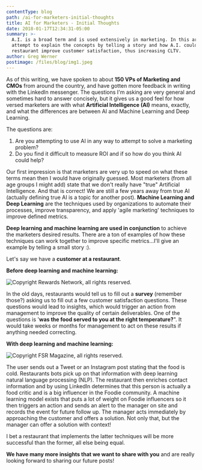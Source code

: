 ```yaml
---
contentType: blog
path: /ai-for-marketers-initial-thoughts
title: AI for Marketers - Initial Thoughts
date: 2018-01-17T12:34:31-05:00
summary: >-
  A.I. is a broad term and is used extensively in marketing. In this article, we
  attempt to explain the concepts by telling a story and how A.I. could help a
  restaurant improve customer satisfaction, thus increasing CLTV.
author: Greg Werner
postimage: /files/blog/img1.jpeg
---
```

As of this writing, we have spoken to about **150 VPs of Marketing and CMOs** from around the country, and have gotten more feedback in writing with the LinkedIn messenger. The questions I'm asking are very general and sometimes hard to answer concisely, but it gives us a good feel for how versed marketers are with what **Artificial Intelligence (AI)** means, exactly, and what the differences are between AI and Machine Learning and Deep Learning.

The questions are:

1. Are you attempting to use AI in any way to attempt to solve a marketing problem?
2. Do you find it difficult to measure ROI and if so how do you think AI could help?

Our first impression is that marketers are very up to speed on what these terms mean then I would have originally guessed. Most marketers (from all age groups I might add) state that we don't really have "true" Artificial Intelligence. And that is correct! We are still a few years away from true AI (actually defining true AI is a topic for another post). **Machine Learning and Deep Learning** are the techniques used by organizations to automate their processes, improve transparency, and apply 'agile marketing' techniques to improve defined metrics.

**Deep learning and machine learning are used in conjunction** to achieve the marketers desired results. There are a ton of examples of how these techniques can work together to improve specific metrics...I'll give an example by telling a small story :).

Let's say we have a **customer at a restaurant**.

**Before deep learning and machine learning:**

![Copyright Rewards Network, all rights reserved.](/files/blog/res1.png)

In the old days, restaurants would tell us to fill out a **survey** (remember those?) asking us to fill out a few customer satisfaction questions. These questions would lead to insights, which would trigger an action from management to improve the quality of certain deliverables. One of the questions is '**was the food served to you at the right temperature?**". It would take weeks or months for management to act on these results if anything needed correcting.

**With deep learning and machine learning:**

![Copyright FSR Magazine, all rights reserved.](/files/blog/res2.jpg)

The user sends out a Tweet or an Instagram post stating that the food is cold. Restaurants bots pick up on that information with deep learning natural language processing (NLP). The restaurant then enriches contact information and by using LinkedIn determines that this person is actually a food critic and is a big influencer in the Foodie community. A machine learning model exists that puts a lot of weight on Foodie influencers so it then triggers an action and sends an alert to the manager on site and records the event for future follow up. The manager acts immediately by approaching the customer and offers a solution. Not only that, but the manager can offer a solution with context!

I bet a restaurant that implements the latter techniques will be more successful than the former, all else being equal.

**We have many more insights that we want to share with you** and are really looking forward to sharing our future posts!
